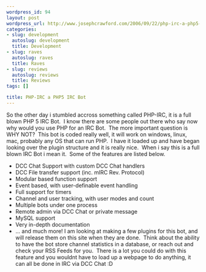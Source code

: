 ```yaml
--- 
wordpress_id: 94
layout: post
wordpress_url: http://www.josephcrawford.com/2006/09/22/php-irc-a-php5-irc-bot/
categories: 
- slug: development
  autoslug: development
  title: Development
- slug: raves
  autoslug: raves
  title: Raves
- slug: reviews
  autoslug: reviews
  title: Reviews
tags: []

title: PHP-IRC a PHP5 IRC Bot
---
```


So the other day i stumbled accross something called PHP-IRC, it is a full blown PHP 5 IRC Bot.  I know there are some people out there who say now why would you use PHP for an IRC Bot.  The more important question is WHY NOT?  This bot is coded really well, it will work on windows, linux, mac, probably any OS that can run PHP.  I have it loaded up and have began looking over the plugin structure and it is really nice.  When i say this is a full blown IRC Bot i mean it.  Some of the features are listed below.

- DCC Chat Support with custom DCC Chat handlers
- DCC File transfer support (inc. mIRC Rev. Protocol)
- Modular based function support
- Event based, with user-definable event handling
- Full support for timers
- Channel and user tracking, with user modes and count
- Multiple bots under one process
- Remote admin via DCC Chat or private message
- MySQL support
- Very in-depth documentation
- ... and much more!
I am looking at making a few plugins for this bot, and will release them on this site when they are done.  Think about the ability to have the bot store channel statistics in a database, or reach out and check your RSS Feeds for you.  There is a lot you could do with this feature and you wouldnt have to load up a webpage to do anything, it can all be done in IRC via DCC Chat :D
